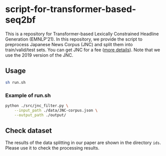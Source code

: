 # script-for-transformer-based-seq2bf

This is a repository for Transformer-based Lexically Constrained Headline Generation (EMNLP'21). In this repository, we provide the script to preprocess Japanese News Corpus (JNC) and split them into train/valid/test sets. You can get JNC for a fee ([more details](https://cl.asahi.com/api_data/jnc-jamul-en.html)). Note that we use the 2019 version of the JNC.

## Usage

```bash
sh run.sh
```

### Example of run.sh

```bash
python ./src/jnc_filter.py \
    --input_path ./data/JNC-corpus.json \
    --output_path ./output/
```

## Check dataset

The results of the data splitting in our paper are shown in the directory `ids`. Please use it to check the processing results.
